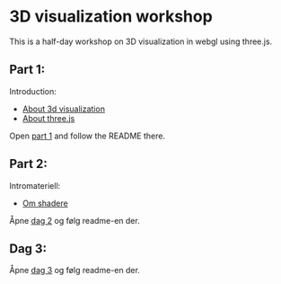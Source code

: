# 3D visualization workshop

This is a half-day workshop on 3D visualization in webgl using three.js. 

## Part 1:

Introduction:

- [About 3d visualization](https://holgerl.github.io/3d-visualization-workshop/TODO)
- [About three.js](https://holgerl.github.io/3d-visualization-workshop/dag1/TODO)

Open [part 1](https://github.com/holgerl/3d-visualization-workshop/tree/master/TODO) and follow the README there.

## Part 2:

Intromateriell:

- [Om shadere](https://bekk.github.io/3d-visualisering-kursserie/dag2/slides/om-shadere.html)

Åpne [dag 2](https://github.com/bekk/3d-visualisering-kursserie/tree/master/dag2) og følg readme-en der.

## Dag 3:

Åpne [dag 3](https://github.com/bekk/3d-visualisering-kursserie/tree/master/dag3) og følg readme-en der.
